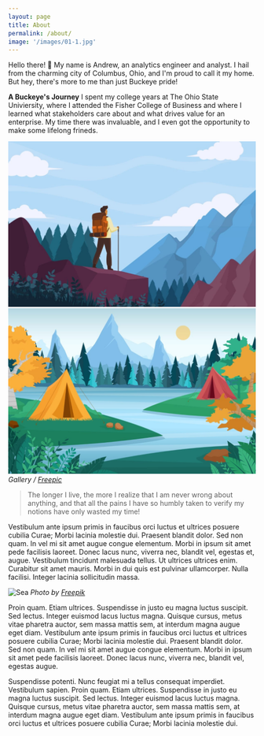 ```yaml
---
layout: page
title: About
permalink: /about/
image: '/images/01-1.jpg'
---
```


Hello there! 👋 My name is Andrew, an analytics engineer and analyst. I hail from the charming city of Columbus, Ohio, and I'm proud to call it my home. But hey, there's more to me than just Buckeye pride! 

**A Buckeye's Journey**
I spent my college years at The Ohio State Univiersity, where I attended the Fisher College of Business and where I learned what stakeholders care about and what drives value for an enterprise. My time there was invaluable, and I even got the opportunity to make some lifelong frineds. 

<div class="gallery-box">
  <div class="gallery">
    <img src="/images/example-3.jpg" loading="lazy" alt="Project">
    <img src="/images/example-4.jpg" loading="lazy" alt="Project">
  </div>
  <em>Gallery / <a href="https://www.freepik.com/" target="_blank">Freepic</a></em>
</div>



> The longer I live, the more I realize that I am never wrong about anything, and that all the pains I have so humbly taken to verify my notions have only wasted my time!

Vestibulum ante ipsum primis in faucibus orci luctus et ultrices posuere cubilia Curae; Morbi lacinia molestie dui. Praesent blandit dolor. Sed non quam. In vel mi sit amet augue congue elementum. Morbi in ipsum sit amet pede facilisis laoreet. Donec lacus nunc, viverra nec, blandit vel, egestas et, augue. Vestibulum tincidunt malesuada tellus. Ut ultrices ultrices enim. Curabitur sit amet mauris. Morbi in dui quis est pulvinar ullamcorper. Nulla facilisi. Integer lacinia sollicitudin massa.

![Sea]({{site.baseurl}}/images/16.jpg)
*Photo by [Freepik](https://www.freepik.com/)*

Proin quam. Etiam ultrices. Suspendisse in justo eu magna luctus suscipit. Sed lectus. Integer euismod lacus luctus magna. Quisque cursus, metus vitae pharetra auctor, sem massa mattis sem, at interdum magna augue eget diam. Vestibulum ante ipsum primis in faucibus orci luctus et ultrices posuere cubilia Curae; Morbi lacinia molestie dui. Praesent blandit dolor. Sed non quam. In vel mi sit amet augue congue elementum. Morbi in ipsum sit amet pede facilisis laoreet. Donec lacus nunc, viverra nec, blandit vel, egestas augue.

Suspendisse potenti. Nunc feugiat mi a tellus consequat imperdiet. Vestibulum sapien. Proin quam. Etiam ultrices. Suspendisse in justo eu magna luctus suscipit. Sed lectus. Integer euismod lacus luctus magna. Quisque cursus, metus vitae pharetra auctor, sem massa mattis sem, at interdum magna augue eget diam. Vestibulum ante ipsum primis in faucibus orci luctus et ultrices posuere cubilia Curae; Morbi lacinia molestie dui.